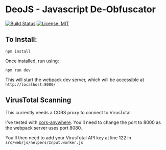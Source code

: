 # DeoJS - Javascript De-Obfuscator
[![Build Status](https://travis-ci.org/deojs/deojs.svg?branch=master)](https://travis-ci.org/deojs/deojs)
[![License: MIT](https://img.shields.io/badge/License-MIT-yellow.svg)](https://opensource.org/licenses/MIT)
## To Install:
```
npm install
```
Once installed, run using:
```
npm run dev
```
This will start the webpack dev server, which will be accessible at `http://localhost:8080/`


## VirusTotal Scanning
This currently needs a CORS proxy to connect to VirusTotal.

I've tested with [cors-anywhere](https://github.com/Rob--W/cors-anywhere). You'll need to change the port to 8000 as the webpack server uses port 8080.

You'll then need to add your VirusTotal API key at line 122 in `src/web/js/helpers/Input.worker.js`
